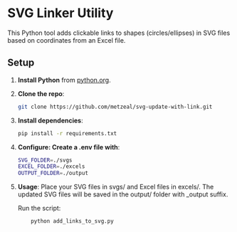 # SVG Linker Utility

This Python tool adds clickable links to shapes (circles/ellipses) in SVG files based on coordinates from an Excel file.

## Setup

1. **Install Python** from [python.org](https://www.python.org/downloads).
2. **Clone the repo**:
   ```bash
   git clone https://github.com/metzeal/svg-update-with-link.git
3. **Install dependencies**:
    ````bash
    pip install -r requirements.txt
4. **Configure: Create a .env file with**:
    ````bash
    SVG_FOLDER=./svgs
    EXCEL_FOLDER=./excels
    OUTPUT_FOLDER=./output
5. **Usage**:
    Place your SVG files in svgs/ and Excel files in excels/. The updated SVG files will be saved in the output/ folder with _output suffix.

    Run the script:
    ````bash
        python add_links_to_svg.py
